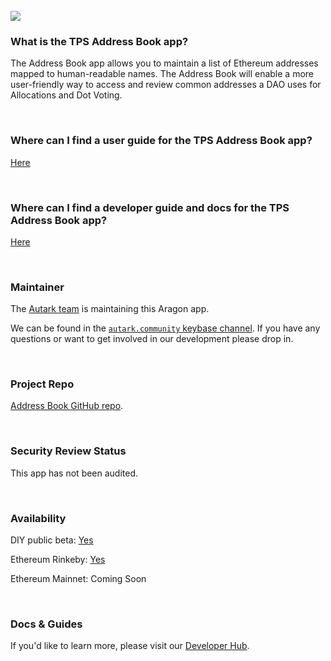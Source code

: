<br>

<img src='https://cdn-images-1.medium.com/max/2160/1*rWT5UnmQ-dME9g-lJ8y0cw.png' />

<br>

### What is the TPS Address Book app?

The Address Book app allows you to maintain a list of Ethereum addresses mapped to human-readable names. The Address Book will enable a more user-friendly way to access and review common addresses a DAO uses for Allocations and Dot Voting.

<br>

### Where can I find a user guide for the TPS Address Book app?

[Here](https://www.burrrata.ch/hack.aragon4all/docs/sync/address-book-user-guide)

<br>

### Where can I find a developer guide and docs for the TPS Address Book app?

[Here](https://www.burrrata.ch/hack.aragon4all/docs/sync/address-book-dev-guide)

<br>

### Maintainer 

The [Autark team](https://github.com/AutarkLabs/planning-suite) is maintaining this Aragon app.

We can be found in the [`autark.community` keybase channel](https://keybase.io/team/autark.community). If you have any questions or want to get involved in our development please drop in.

<br>

### Project Repo 

[Address Book GitHub repo](https://github.com/AutarkLabs/planning-suite/tree/dev/apps/address-book).

<br>

### Security Review Status 

This app has not been audited.

<br>

### Availability 

DIY public beta: [Yes](https://www.burrrata.ch/hack.aragon4all/docs/sync/address-book-dev-guide)

Ethereum Rinkeby: [Yes](https://www.burrrata.ch/hack.aragon4all/docs/sync/address-book-dev-guide)

Ethereum Mainnet: Coming Soon

<br>

### Docs & Guides

If you'd like to learn more, please visit our [Developer Hub](https://www.burrrata.ch/hack.aragon4all/docs/sync/address-book-readme).

<br>
